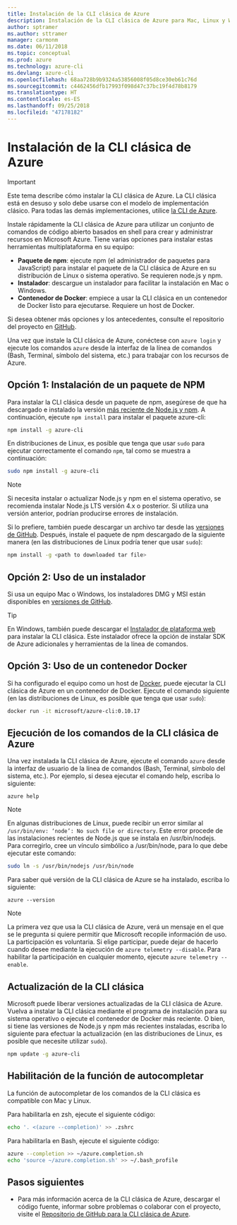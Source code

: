 ```yaml
---
title: Instalación de la CLI clásica de Azure
description: Instalación de la CLI clásica de Azure para Mac, Linux y Windows con el objetivo de comenzar a utilizar los servicios de Azure
author: sptramer
ms.author: sttramer
manager: carmonm
ms.date: 06/11/2018
ms.topic: conceptual
ms.prod: azure
ms.technology: azure-cli
ms.devlang: azure-cli
ms.openlocfilehash: 68aa728b9b9324a53856008f05d8ce30eb61c76d
ms.sourcegitcommit: c4462456dfb17993f098d47c37bc19f4d78b8179
ms.translationtype: HT
ms.contentlocale: es-ES
ms.lasthandoff: 09/25/2018
ms.locfileid: "47178182"
---
```

# <a name="install-the-azure-classic-cli"></a>Instalación de la CLI clásica de Azure

> [!IMPORTANT]
> Este tema describe cómo instalar la CLI clásica de Azure. La CLI clásica está en desuso y solo debe usarse con el modelo de implementación clásico.
> Para todas las demás implementaciones, utilice [la CLI de Azure](/cli/azure).

Instale rápidamente la CLI clásica de Azure para utilizar un conjunto de comandos de código abierto basados en shell para crear y administrar recursos en Microsoft Azure. Tiene varias opciones para instalar estas herramientas multiplataforma en su equipo:

* **Paquete de npm**: ejecute npm (el administrador de paquetes para JavaScript) para instalar el paquete de la CLI clásica de Azure en su distribución de Linux o sistema operativo. Se requieren node.js y npm.
* **Instalador**: descargue un instalador para facilitar la instalación en Mac o Windows.
* **Contenedor de Docker**: empiece a usar la CLI clásica en un contenedor de Docker listo para ejecutarse. Requiere un host de Docker.

Si desea obtener más opciones y los antecedentes, consulte el repositorio del proyecto en [GitHub](https://github.com/azure/azure-xplat-cli).

Una vez que instale la CLI clásica de Azure, conéctese con `azure login` y ejecute los comandos `azure` desde la interfaz de la línea de comandos (Bash, Terminal, símbolo del sistema, etc.) para trabajar con los recursos de Azure.

## <a name="option-1-install-an-npm-package"></a>Opción 1: Instalación de un paquete de NPM

Para instalar la CLI clásica desde un paquete de npm, asegúrese de que ha descargado e instalado la versión [más reciente de Node.js y npm](https://nodejs.org/en/download/package-manager/). A continuación, ejecute `npm install` para instalar el paquete azure-cli:

```bash
npm install -g azure-cli
```

En distribuciones de Linux, es posible que tenga que usar `sudo` para ejecutar correctamente el comando `npm`, tal como se muestra a continuación:

```bash
sudo npm install -g azure-cli
```

> [!NOTE]
> Si necesita instalar o actualizar Node.js y npm en el sistema operativo, se recomienda instalar Node.js LTS versión 4.x o posterior. Si utiliza una versión anterior, podrían producirse errores de instalación.

Si lo prefiere, también puede descargar un archivo tar desde las [versiones de GitHub](https://github.com/Azure/azure-xplat-cli/releases). Después, instale el paquete de npm descargado de la siguiente manera (en las distribuciones de Linux podría tener que usar `sudo`):

```bash
npm install -g <path to downloaded tar file>
```

## <a name="option-2-use-an-installer"></a>Opción 2: Uso de un instalador

Si usa un equipo Mac o Windows, los instaladores DMG y MSI están disponibles en [versiones de GitHub](https://github.com/Azure/azure-xplat-cli/releases).

> [!TIP]
> En Windows, también puede descargar el [Instalador de plataforma web](https://go.microsoft.com/?linkid=9828653) para instalar la CLI clásica. Este instalador ofrece la opción de instalar SDK de Azure adicionales y herramientas de la línea de comandos.

## <a name="option-3-use-a-docker-container"></a>Opción 3: Uso de un contenedor Docker

Si ha configurado el equipo como un host de [Docker](https://docs.docker.com/engine/understanding-docker/), puede ejecutar la CLI clásica de Azure en un contenedor de Docker. Ejecute el comando siguiente (en las distribuciones de Linux, es posible que tenga que usar `sudo`):

```bash
docker run -it microsoft/azure-cli:0.10.17
```

## <a name="run-azure-classic-cli-commands"></a>Ejecución de los comandos de la CLI clásica de Azure

Una vez instalada la CLI clásica de Azure, ejecute el comando `azure` desde la interfaz de usuario de la línea de comandos (Bash, Terminal, símbolo del sistema, etc.). Por ejemplo, si desea ejecutar el comando help, escriba lo siguiente:

```azurecli
azure help
```

> [!NOTE]
> En algunas distribuciones de Linux, puede recibir un error similar al `/usr/bin/env: ‘node’: No such file or directory`. Este error procede de las instalaciones recientes de Node.js que se instala en /usr/bin/nodejs. Para corregirlo, cree un vínculo simbólico a /usr/bin/node, para lo que debe ejecutar este comando:

```bash
sudo ln -s /usr/bin/nodejs /usr/bin/node
```

Para saber qué versión de la CLI clásica de Azure se ha instalado, escriba lo siguiente:

```azurecli
azure --version
```

> [!NOTE]
> La primera vez que usa la CLI clásica de Azure, verá un mensaje en el que se le pregunta si quiere permitir que Microsoft recopile información de uso. La participación es voluntaria. Si elige participar, puede dejar de hacerlo cuando desee mediante la ejecución de `azure telemetry --disable`. Para habilitar la participación en cualquier momento, ejecute `azure telemetry --enable`.

## <a name="update-the-classic-cli"></a>Actualización de la CLI clásica

Microsoft puede liberar versiones actualizadas de la CLI clásica de Azure. Vuelva a instalar la CLI clásica mediante el programa de instalación para su sistema operativo o ejecute el contenedor de Docker más reciente. O bien, si tiene las versiones de Node.js y npm más recientes instaladas, escriba lo siguiente para efectuar la actualización (en las distribuciones de Linux, es posible que necesite utilizar `sudo`).

```bash
npm update -g azure-cli
```

## <a name="enable-tab-completion"></a>Habilitación de la función de autocompletar

La función de autocompletar de los comandos de la CLI clásica es compatible con Mac y Linux.

Para habilitarla en zsh, ejecute el siguiente código:

```bash
echo '. <(azure --completion)' >> .zshrc
```

Para habilitarla en Bash, ejecute el siguiente código:

```bash
azure --completion >> ~/azure.completion.sh
echo 'source ~/azure.completion.sh' >> ~/.bash_profile
```

## <a name="next-steps"></a>Pasos siguientes

* Para más información acerca de la CLI clásica de Azure, descargar el código fuente, informar sobre problemas o colaborar con el proyecto, visite el [Repositorio de GitHub para la CLI clásica de Azure](https://github.com/azure/azure-xplat-cli).
